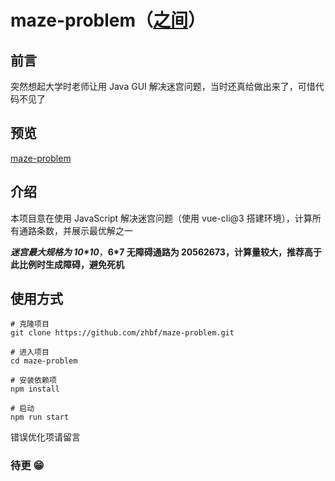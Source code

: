 # maze-problem（[之间](https://imbf.cc)）

## 前言

突然想起大学时老师让用 Java GUI 解决迷宫问题，当时还真给做出来了，可惜代码不见了

## 预览

[maze-problem](https://imbf.cc/tool.html#/maze)

## 介绍

本项目意在使用 JavaScript 解决迷宫问题（使用 vue-cli@3 搭建环境），计算所有通路条数，并展示最优解之一

**_迷宫最大规格为 10\*10_**，**6\*7 无障碍通路为 20562673，计算量较大，推荐高于此比例时生成障碍，避免死机**

## 使用方式

```shell
# 克隆项目
git clone https://github.com/zhbf/maze-problem.git

# 进入项目
cd maze-problem

# 安装依赖项
npm install

# 启动
npm run start
```

错误优化项请留言

### 待更 😁
